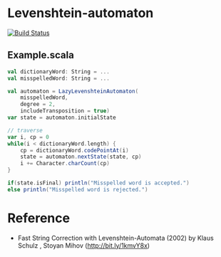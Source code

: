# Levenshtein-automaton

[![Build Status](https://travis-ci.org/itdraft/levenshtein-automaton.svg?branch=develop)](https://travis-ci.org/itdraft/levenshtein-automaton)

## Example.scala
```scala
val dictionaryWord: String = ...
val misspelledWord: String = ...

val automaton = LazyLevenshteinAutomaton(
    misspelledWord,
    degree = 2,
    includeTransposition = true)
var state = automaton.initialState

// traverse
var i, cp = 0
while(i < dictionaryWord.length) {
    cp = dictionaryWord.codePointAt(i)
    state = automaton.nextState(state, cp)
    i += Character.charCount(cp)
}

if(state.isFinal) println("Misspelled word is accepted.")
else println("Misspelled word is rejected.")
```

# Reference

* Fast String Correction with Levenshtein-Automata (2002) by Klaus Schulz , Stoyan Mihov 
  (http://bit.ly/1kmvY8x)
